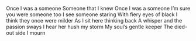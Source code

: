 Once I was a someone
Someone that I knew
Once I was a someone
I’m sure you were someone too
I see someone staring
With fiery eyes of black
I think they once were milder
As I sit here thinking back 
A whisper and the passion sways 
I hear her hush my storm
My soul’s gentle keeper
The died-out side I mourn